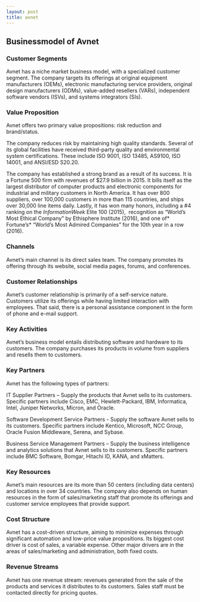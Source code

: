 ```yaml
---
layout: post
title: avnet
---
```


Businessmodel of Avnet
-----------------------

### Customer Segments

Avnet has a niche market business model, with a specialized customer segment. The company targets its offerings at original equipment manufacturers (OEMs), electronic manufacturing service providers, original design manufacturers (ODMs), value-added resellers (VARs), independent software vendors (ISVs), and systems integrators (SIs).

### Value Proposition

Avnet offers two primary value propositions: risk reduction and brand/status.

The company reduces risk by maintaining high quality standards. Several of its global facilities have received third-party quality and environmental system certifications. These include ISO 9001, ISO 13485, AS9100, ISO 14001, and ANSI/ESD S20.20.

The company has established a strong brand as a result of its success. It is a Fortune 500 firm with revenues of $27.9 billion in 2015. It bills itself as the largest distributor of computer products and electronic components for industrial and military customers in North America. It has over 800 suppliers, over 100,000 customers in more than 115 countries, and ships over 30,000 line items daily. Lastly, it has won many honors, including a #4 ranking on the *InformationWeek* Elite 100 (2015),  recognition as “World’s Most Ethical Company” by Ethisphere Institute (2016), and one of* Fortune’s* “World’s Most Admired Companies” for the 10th year in a row (2016).

### Channels

Avnet’s main channel is its direct sales team. The company promotes its offering through its website, social media pages, forums, and conferences.

### Customer Relationships

Avnet’s customer relationship is primarily of a self-service nature. Customers utilize its offerings while having limited interaction with employees. That said, there is a personal assistance component in the form of phone and e-mail support.

### Key Activities

Avnet’s business model entails distributing software and hardware to its customers. The company purchases its products in volume from suppliers and resells them to customers.

### Key Partners

Avnet has the following types of partners:

IT Supplier Partners – Supply the products that Avnet sells to its customers. Specific partners include Cisco, EMC, Hewlett-Packard, IBM, Informatica, Intel, Juniper Networks, Micron, and Oracle.

Software Development Service Partners - Supply the software Avnet sells to its customers. Specific partners include Kentico, Microsoft, NCC Group, Oracle Fusion Middleware, Serena, and Sybase.

Business Service Management Partners – Supply the business intelligence and analytics solutions that Avnet sells to its customers. Specific partners include BMC Software, Bomgar, Hitachi ID, KANA, and xMatters.

### Key Resources

Avnet’s main resources are its more than 50 centers (including data centers) and locations in over 34 countries. The company also depends on human resources in the form of sales/marketing staff that promote its offerings and customer service employees that provide support.

### Cost Structure

Avnet has a cost-driven structure, aiming to minimize expenses through significant automation and low-price value propositions. Its biggest cost driver is cost of sales, a variable expense. Other major drivers are in the areas of sales/marketing and administration, both fixed costs.

### Revenue Streams

Avnet has one revenue stream: revenues generated from the sale of the products and services it distributes to its customers. Sales staff must be contacted directly for pricing quotes.
